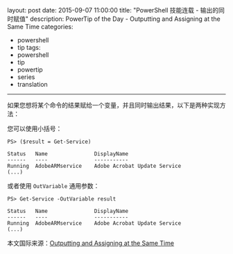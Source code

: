 ﻿layout: post
date: 2015-09-07 11:00:00
title: "PowerShell 技能连载 - 输出的同时赋值"
description: PowerTip of the Day - Outputting and Assigning at the Same Time
categories:
- powershell
- tip
tags:
- powershell
- tip
- powertip
- series
- translation
---
如果您想将某个命令的结果赋给一个变量，并且同时输出结果，以下是两种实现方法：

您可以使用小括号：

    PS> ($result = Get-Service)
    
    Status   Name               DisplayName
    ------   ----               -----------
    Running  AdobeARMservice    Adobe Acrobat Update Service
    (...)

或者使用 `OutVariable` 通用参数：

    PS> Get-Service -OutVariable result
    
    Status   Name               DisplayName
    ------   ----               -----------
    Running  AdobeARMservice    Adobe Acrobat Update Service
    (...)

<!--more-->
本文国际来源：[Outputting and Assigning at the Same Time](http://community.idera.com/powershell/powertips/b/tips/posts/outputting-and-assigning-at-the-same-time)
